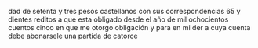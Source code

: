 dad de setenta y tres pesos castellanos con sus correspondencias
65 y dientes reditos a que esta obligado desde el año de mil ochocientos
cuentos cinco en que me otorgo obligación y para en mi
der a cuya cuenta debe abonarsele una partida de catorce